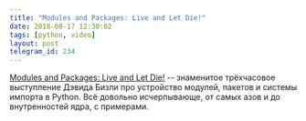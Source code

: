 ```yaml
---
title: "Modules and Packages: Live and Let Die!"
date: 2018-08-17 12:30:02
tags: [python, video]
layout: post
telegram_id: 234
---
```


[Modules and Packages: Live and Let Die!](http://dabeaz.com/modulepackage/) -- знаменитое трёхчасовое выступление Дэвида Бизли про устройство модулей, пакетов и системы импорта в Python. Всё довольно исчерпывающе, от самых азов и до внутренностей ядра, с примерами.
